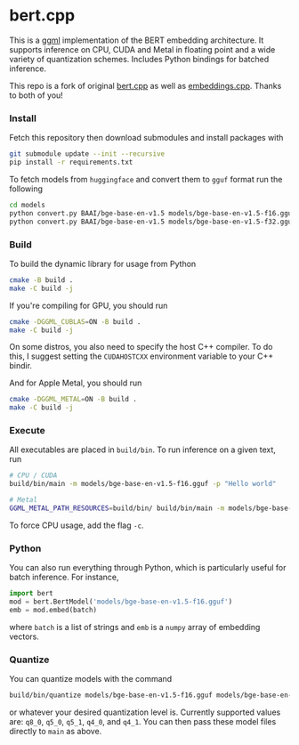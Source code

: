 # bert.cpp

This is a [ggml](https://github.com/ggerganov/ggml) implementation of the BERT embedding architecture. It supports inference on CPU, CUDA and Metal in floating point and a wide variety of quantization schemes. Includes Python bindings for batched inference.

This repo is a fork of original [bert.cpp](https://github.com/skeskinen/bert.cpp) as well as [embeddings.cpp](https://github.com/xyzhang626/embeddings.cpp). Thanks to both of you!

### Install

Fetch this repository then download submodules and install packages with
```sh
git submodule update --init --recursive
pip install -r requirements.txt
```

To fetch models from `huggingface`  and convert them to `gguf` format run the following
```sh
cd models
python convert.py BAAI/bge-base-en-v1.5 models/bge-base-en-v1.5-f16.gguf # f16 is default
python convert.py BAAI/bge-base-en-v1.5 models/bge-base-en-v1.5-f32.gguf f32 # optional
```

### Build

To build the dynamic library for usage from Python
```sh
cmake -B build .
make -C build -j
```

If you're compiling for GPU, you should run
```sh
cmake -DGGML_CUBLAS=ON -B build .
make -C build -j
```
On some distros, you also need to specify the host C++ compiler. To do this, I suggest setting the `CUDAHOSTCXX` environment variable to your C++ bindir.

And for Apple Metal, you should run
```sh
cmake -DGGML_METAL=ON -B build .
make -C build -j
```

### Execute

All executables are placed in `build/bin`. To run inference on a given text, run
```sh
# CPU / CUDA
build/bin/main -m models/bge-base-en-v1.5-f16.gguf -p "Hello world"

# Metal
GGML_METAL_PATH_RESOURCES=build/bin/ build/bin/main -m models/bge-base-en-v1.5-f16.gguf -p "Hello world"
```
To force CPU usage, add the flag `-c`.

### Python

You can also run everything through Python, which is particularly useful for batch inference. For instance,
```python
import bert
mod = bert.BertModel('models/bge-base-en-v1.5-f16.gguf')
emb = mod.embed(batch)
```
where `batch` is a list of strings and `emb` is a `numpy` array of embedding vectors.

### Quantize

You can quantize models with the command
```sh
build/bin/quantize models/bge-base-en-v1.5-f16.gguf models/bge-base-en-v1.5-q8_0.gguf q8_0
```
or whatever your desired quantization level is. Currently supported values are: `q8_0`, `q5_0`, `q5_1`, `q4_0`, and `q4_1`. You can then pass these model files directly to `main` as above.
